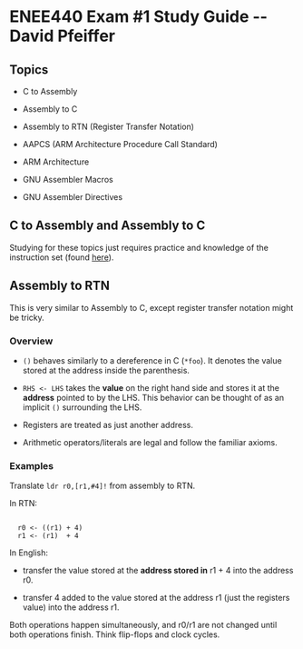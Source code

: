 # ENEE440 Exam #1 Study Guide -- David Pfeiffer

## Topics

- C to Assembly

- Assembly to C

- Assembly to RTN (Register Transfer Notation)

- AAPCS (ARM Architecture Procedure Call Standard)

- ARM Architecture

- GNU Assembler Macros

- GNU Assembler Directives

## C to Assembly and Assembly to C

Studying for these topics just requires practice and knowledge of the instruction set (found [here][1]).

## Assembly to RTN

This is very similar to Assembly to C, except register transfer notation might be tricky.

### Overview

- `()` behaves similarly to a dereference in C (`*foo`). It denotes the value stored at the address inside the parenthesis.

- `RHS <- LHS` takes the __value__ on the right hand side and stores it at the __address__ pointed to by the LHS. This behavior can be thought of as an implicit `()` surrounding the LHS.

- Registers are treated as just another address.

- Arithmetic operators/literals are legal and follow the familiar axioms.

### Examples

Translate `ldr r0,[r1,#4]!` from assembly to RTN.

In RTN:

```

  r0 <- ((r1) + 4)
  r1 <- (r1)  + 4

```

In English:

- transfer the value stored at the __address stored in__ r1 + 4 into the address r0.

- transfer 4 added to the value stored at the address r1 (just the registers value) into the address r1.

Both operations happen simultaneously, and r0/r1 are not changed until both operations finish. Think flip-flops and clock cycles.

[1]: http://www.st.com/content/ccc/resource/technical/document/programming_manual/group0/78/47/33/dd/30/37/4c/66/DM00237416/files/DM00237416.pdf/jcr:content/translations/en.DM00237416.pdf#[{%22num%22%3A1151%2C%22gen%22%3A0}%2C{%22name%22%3A%22XYZ%22}%2C67%2C700%2Cnull]
